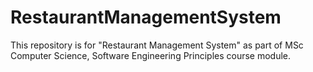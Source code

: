 # RestaurantManagementSystem
This repository is for "Restaurant Management System" as part of MSc Computer Science, Software Engineering Principles course module.
